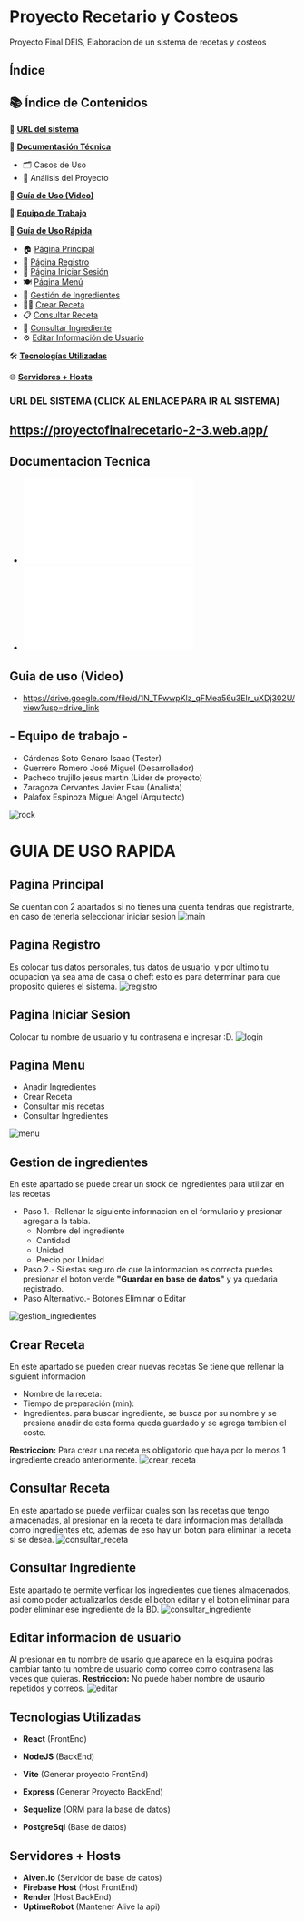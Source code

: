 # Proyecto Recetario y Costeos
Proyecto Final DEIS, Elaboracion de un sistema de recetas y costeos 

## Índice

## 📚 Índice de Contenidos

🔗 **[URL del sistema](#url-del-sistema-click-al-enlace-para-ir-al-sistema)**

📄 **[Documentación Técnica](#documentacion-tecnica)**
- 🗂️ Casos de Uso
- 📑 Análisis del Proyecto

🎥 **[Guía de Uso (Video)](#guia-de-uso-video)**

👥 **[Equipo de Trabajo](#--equipo-de-trabajo--)**

🚀 **[Guía de Uso Rápida](#guia-de-uso-rapida)**
- 🏠 [Página Principal](#pagina-principal)
- 📝 [Página Registro](#pagina-registro)
- 🔐 [Página Iniciar Sesión](#pagina-iniciar-sesion)
- 🍽️ [Página Menú](#pagina-menu)
- 🧺 [Gestión de Ingredientes](#gestion-de-ingredientes)
- 👨‍🍳 [Crear Receta](#crear-receta)
- 📋 [Consultar Receta](#consultar-receta)
- 🧾 [Consultar Ingrediente](#consultar-ingrediente)
- ⚙️ [Editar Información de Usuario](#editar-informacion-de-usuario)

🛠️ **[Tecnologías Utilizadas](#tecnologias-utilizadas)**

🌐 **[Servidores + Hosts](#servidores--hosts)**


### URL DEL SISTEMA (CLICK AL ENLACE PARA IR AL SISTEMA)
## https://proyectofinalrecetario-2-3.web.app/


## Documentacion Tecnica 
* ![Análisis del negocio casos de uso (⚠CLICK PARA VER PDF⚠)](imgs/casos_uso.pdf)
* ![Análisis del negocio proyecto (⚠CLICK PARA VER PDF⚠)](imgs/analisis.pdf)

## Guia de uso (Video)
* https://drive.google.com/file/d/1N_TFwwpKlz_qFMea56u3Elr_uXDj302U/view?usp=drive_link
  
## - Equipo de trabajo -
* Cárdenas Soto Genaro Isaac (Tester)
* Guerrero Romero José Miguel (Desarrollador)
* Pacheco trujillo jesus martin (Lider de proyecto)
* Zaragoza Cervantes Javier Esau (Analista)
* Palafox Espinoza Miguel Angel (Arquitecto)

![rock](imgs/rock.jpg)

# GUIA DE USO RAPIDA

## Pagina Principal
Se cuentan con 2 apartados si no tienes una cuenta tendras que registrarte, en caso de tenerla seleccionar iniciar sesion 
![main](imgs/main.jpg)

## Pagina Registro
Es colocar tus datos personales, tus datos de usuario, y por ultimo tu ocupacion ya sea ama de casa o cheft esto es para determinar para que proposito quieres el sistema. 
![registro](imgs/registro.jpg)

## Pagina Iniciar Sesion
Colocar tu nombre de usuario y tu contrasena e ingresar :D.
![login](imgs/login.jpg)

## Pagina Menu 
* Anadir Ingredientes 
* Crear Receta 
* Consultar mis recetas 
* Consultar Ingredientes

![menu](imgs/menu.jpg)

## Gestion de ingredientes
En este apartado se puede crear un stock de ingredientes para utilizar en las recetas
* Paso 1.- Rellenar la siguiente informacion en el formulario y presionar agregar a la tabla.
  * Nombre del ingrediente
  * Cantidad
  * Unidad
  * Precio por Unidad
* Paso 2.- Si estas seguro de que la informacion es correcta puedes presionar el boton verde **"Guardar en base de datos"** y ya quedaria registrado.
* Paso Alternativo.- Botones Eliminar o Editar

![gestion_ingredientes](imgs/gestion_ingredientes.jpg)

## Crear Receta
En este apartado se pueden crear nuevas recetas
Se tiene que rellenar la siguient informacion
  * Nombre de la receta:
  * Tiempo de preparación (min):
  * Ingredientes.
para buscar ingrediente, se busca por su nombre y se presiona anadir de esta forma queda guardado y se agrega tambien el coste.

**Restriccion:** Para crear una receta es obligatorio que haya  por lo menos 1 ingrediente creado anteriormente.
![crear_receta](imgs/crear_receta.jpg)

## Consultar Receta
En este apartado se puede verfiicar cuales son las recetas que tengo almacenadas, al presionar en la receta te dara informacion mas detallada como ingredientes etc, ademas de eso hay  un boton para eliminar la receta si se desea.
![consultar_receta](imgs/consultar_receta.jpg)

## Consultar Ingrediente 
Este apartado te permite verficar los ingredientes que tienes almacenados, asi como poder actualizarlos desde el boton editar y el boton eliminar para poder eliminar ese ingrediente de la BD.
![consultar_ingrediente](imgs/consultar_ingrediente.jpg)

## Editar informacion de usuario
Al presionar en tu nombre de usario que aparece en la esquina podras cambiar tanto tu nombre de usuario como correo como contrasena las veces que quieras.
**Restriccion:** No puede haber nombre de usaurio repetidos y correos.
![editar](imgs/editar.jpg)


## Tecnologias Utilizadas 

* **React** (FrontEnd)
* **NodeJS** (BackEnd)

* **Vite** (Generar proyecto FrontEnd)
* **Express** (Generar Proyecto BackEnd)
* **Sequelize** (ORM para la base de datos)
* **PostgreSql** (Base de datos)

## Servidores + Hosts
* **Aiven.io** (Servidor de base de datos)
* **Firebase Host** (Host FrontEnd)
* **Render** (Host BackEnd)
* **UptimeRobot** (Mantener Alive la api)
